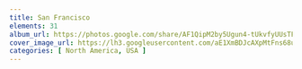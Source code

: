 ```yaml
---
title: San Francisco
elements: 31
album_url: https://photos.google.com/share/AF1QipM2by5Ugun4-tUkvfyUUsTFEhFmEcABhlSlZhrgYQf7yMx-UFRYV96ytCKk6Bzfuw?key=QUZzVjdsd24wQUYwbzFaV1ZOcHFnN1BGZGpGLVRR
cover_image_url: https://lh3.googleusercontent.com/aE1XmBDJcAXpMtFns68uleAHEcMC-w-u7jXXxn_fF028f5LzarYkqqOEbsPZcxI3it-i6dy0yYVvGuBI-dWGLYGcypgjJ_tGHJYPEqM9W-BRIlkFbZklxxP_h5qtbuCYjx-5RiFqActi_dXqydUQY8lBrys1WqgDyzBTFTRHDhSDK0yJ2cdK6F3TRSGLIoNZICrYx8EChxjk1fBccJ8JMPb3mdnctaga4tvOvaWKk752DvISKc2kJfLVTGgn7KjUZOj6AQvUL5_U-186s2HatMCxjax7tjxWL9gK9mIS_Cod5VIBlZeuZSXdUGVjmql3Umd7FOEAFeJdvJdz51fC-ygnUPvGi8yEoujLhDn7U8_FsB9Ezc2JUcLt8MTQMDXAV4eD1wtQtPcWexoNxlQTtJMNPDc6oxz_VETD0ogqUxXt_TXFlMoYYUyL3Hc1MLFQi8DbmUAJq-kcWtERPrgbJI5oL-cb9bvkAwWEM7RpeCsC1wC4DL6rr-Qp6kTuMEvHgi3I2eYXU-JWpnJHU66lUcEICcQTA3TnFYjkS90odLhbn8AAzzCFHQ8qibVeYv9iqWKEocD1tNr9HMoMsfNLbWhXm5mxhc_0auO56yDLoRqZu98eDDao4TQfOGOZX9wnK3MKVYe1cLZtzn_vpKk8L5eNnDgyev4713wN_yC9sdq8EY2VDThGnLQ=s195-p-k-no
categories: [ North America, USA ]
---
```

